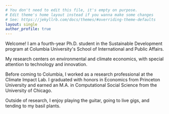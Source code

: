 ```yaml
---
# You don't need to edit this file, it's empty on purpose.
# Edit theme's home layout instead if you wanna make some changes
# See: https://jekyllrb.com/docs/themes/#overriding-theme-defaults
layout: single
author_profile: true
---
```


Welcome! I am a fourth-year Ph.D. student in the Sustainable Development program at Columbia University's School of International and Public Affairs.

My research centers on environmental and climate economics, with special attention to technology and innovation.

Before coming to Columbia, I worked as a research professional at the Climate Impact Lab. I graduated with honors in Economics from Princeton University and earned an M.A. in Computational Social Science from the University of Chicago.

Outside of research, I enjoy playing the guitar, going to live gigs, and tending to my basil plants.